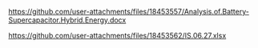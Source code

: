 https://github.com/user-attachments/files/18453557/Analysis.of.Battery-Supercapacitor.Hybrid.Energy.docx


https://github.com/user-attachments/files/18453562/IS.06.27.xlsx
